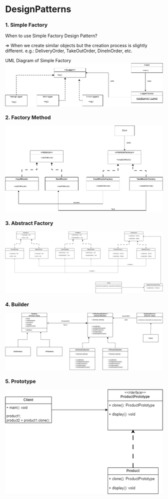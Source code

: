 # DesignPatterns

### 1. **Simple Factory**

When to use Simple Factory Design Pattern?

=> When we create similar objects but the creation process is slightly different.
    e.g.: DeliveryOrder, TakeOutOrder, DineInOrder, etc.

UML Diagram of Simple Factory
![SimpleFactoryDP.drawio.png](uml%2FSimpleFactoryDP.drawio.png)

### 2. Factory Method

![FactoryMethodDP.drawio.png](uml%2FFactoryMethodDP.drawio.png)

### 3. Abstract Factory

![AdapterFactoryDP.drawio (1).png](uml%2FAdapterFactoryDP.drawio%20%281%29.png)

### 4. Builder 


![BuilderDP.drawio.png](uml%2FBuilderDP.drawio.png)

### 5. Prototype

![PrototypeDP.drawio.png](uml%2FPrototypeDP.drawio.png)
